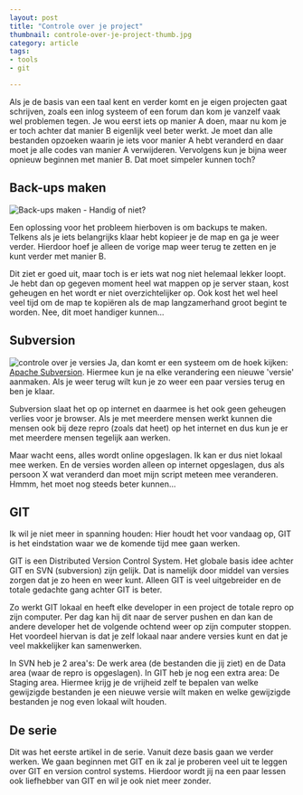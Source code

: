 ```yaml
---
layout: post
title: "Controle over je project"
thumbnail: controle-over-je-project-thumb.jpg
category: article
tags:
- tools
- git

---
```

Als je de basis van een taal kent en verder komt en je eigen projecten gaat
schrijven, zoals een inlog systeem of een forum dan kom je vanzelf vaak wel
problemen tegen. Je wou eerst iets op manier A doen, maar nu kom je er toch
achter dat manier B eigenlijk veel beter werkt. Je moet dan alle bestanden
opzoeken waarin je iets voor manier A hebt veranderd en daar moet je alle
codes van manier A verwijderen. Vervolgens kun je bijna weer opnieuw beginnen
met manier B. Dat moet simpeler kunnen toch?

## Back-ups maken

![Back-ups maken - Handig of niet?](/img/2012/04/git-backup.png)

Een oplossing voor het probleem hierboven is om backups te maken. Telkens als
je iets belangrijks klaar hebt kopieer je de map en ga je weer verder.
Hierdoor hoef je alleen de vorige map weer terug te zetten en je kunt verder
met manier B.

Dit ziet er goed uit, maar toch is er iets wat nog niet helemaal lekker loopt.
Je hebt dan op gegeven moment heel wat mappen op je server staan, kost
geheugen en het wordt er niet overzichtelijker op. Ook kost het wel heel veel
tijd om de map te kopiëren als de map langzamerhand groot begint te worden.
Nee, dit moet handiger kunnen...

## Subversion

![controle over je versies](/img/2012/04/git-svn.png)
Ja, dan komt er een systeem om de hoek kijken: [Apache Subversion](http://subversion.apache.org/).
Hiermee kun je na elke verandering een nieuwe 'versie' aanmaken. Als je weer
terug wilt kun je zo weer een paar versies terug en ben je klaar.

Subversion slaat het op op internet en daarmee is het ook geen geheugen
verlies voor je browser. Als je met meerdere mensen werkt kunnen die mensen
ook bij deze repro (zoals dat heet) op het internet en dus kun je er met
meerdere mensen tegelijk aan werken.

Maar wacht eens, alles wordt online opgeslagen. Ik kan er dus niet lokaal mee
werken. En de versies worden alleen op internet opgeslagen, dus als persoon X
wat veranderd dan moet mijn script meteen mee veranderen.
Hmmm, het moet nog steeds beter kunnen...

## GIT

Ik wil je niet meer in spanning houden: Hier houdt het voor vandaag op, GIT is
het eindstation waar we de komende tijd mee gaan werken.

GIT is een Distributed Version Control System. Het globale basis idee achter
GIT en SVN (subversion) zijn gelijk. Dat is namelijk door middel van versies
zorgen dat je zo heen en weer kunt. Alleen GIT is veel uitgebreider en de
totale gedachte gang achter GIT is beter.

Zo werkt GIT lokaal en heeft elke developer in een project de totale repro op
zijn computer. Per dag kan hij dit naar de server pushen en dan kan de andere
developer het de volgende ochtend weer op zijn computer stoppen. Het voordeel
hiervan is dat je zelf lokaal naar andere versies kunt en dat je veel
makkelijker kan samenwerken.

In SVN heb je 2 area's: De werk area (de bestanden die jij ziet) en de Data
area (waar de repro is opgeslagen). In GIT heb je nog een extra area: De
Staging area. Hiermee krijg je de vrijheid zelf te bepalen van welke
gewijzigde bestanden je een nieuwe versie wilt maken en welke gewijzigde
bestanden je nog even lokaal wilt houden.

## De serie

Dit was het eerste artikel in de serie. Vanuit deze basis gaan we verder
werken. We gaan beginnen met GIT en ik zal je proberen veel uit te leggen over
GIT en version control systems. Hierdoor wordt jij na een paar lessen ook
liefhebber van GIT en wil je ook niet meer zonder.
